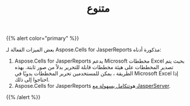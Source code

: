 ﻿---
title: متنوع
type: docs
weight: 70
url: /ar/jasperreports/miscellaneous/
---
{{% alert color="primary" %}} 

بعض الميزات الفعالة لـ Aspose.Cells for JasperReports مذكورة أدناه:

1. Aspose.Cells for JasperReports يدعم Microsoft مخططات Excel بحيث يتم تصدير المخططات على هيئة مخططات قابلة للتحرير بدلاً من صور ثابتة. بهذه الطريقة ، يمكن للمستخدمين تحرير المخططات يدويًا في Microsoft Excel إذا احتاجوا إلى ذلك.
 2. Aspose.Cells for JasperReports هو[تتكامل بسهولة مع JasperServer](/cells/ar/jasperreports/integration-with-jasperserver/).

{{% /alert %}}
